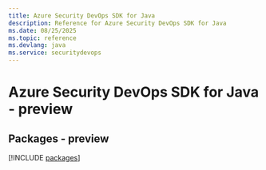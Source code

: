 ```yaml
---
title: Azure Security DevOps SDK for Java
description: Reference for Azure Security DevOps SDK for Java
ms.date: 08/25/2025
ms.topic: reference
ms.devlang: java
ms.service: securitydevops
---
```

# Azure Security DevOps SDK for Java - preview
## Packages - preview
[!INCLUDE [packages](security-devops-index.md)]